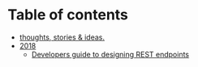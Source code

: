 # Table of contents

* [thoughts, stories & ideas.](README.md)
* [2018](2018/README.md)
  * [Developers guide to designing REST endpoints](2018/coding-bluprint-for-pragmatic-rest-api-developers.md)

